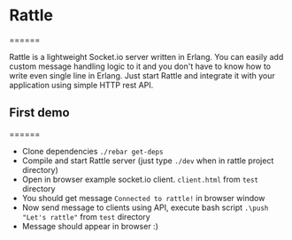 # Rattle
======

Rattle is a lightweight Socket.io server written in Erlang. You can easily add custom message handling logic to it and you don't have to know how to write even single line in Erlang. 
Just start Rattle and integrate it with your application using simple HTTP rest API.

## First demo
======
* Clone dependencies `./rebar get-deps`
* Compile and start Rattle server (just type `./dev` when in rattle project directory)
* Open in browser example socket.io client. `client.html` from `test` directory
* You should get message `Connected to rattle!` in browser window
* Now send message to clients using API, execute bash script `.\push "Let's rattle"` from `test` directory
* Message should appear in browser :)